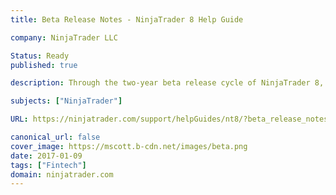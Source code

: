 ```yaml
---
title: Beta Release Notes - NinjaTrader 8 Help Guide

company: NinjaTrader LLC

Status: Ready
published: true

description: Through the two-year beta release cycle of NinjaTrader 8, I was responsible for compiling and writing release notes that described the changes for each iteration up until the final release candidate.

subjects: ["NinjaTrader"]

URL: https://ninjatrader.com/support/helpGuides/nt8/?beta_release_notes.htm

canonical_url: false
cover_image: https://mscott.b-cdn.net/images/beta.png
date: 2017-01-09
tags: ["Fintech"]
domain: ninjatrader.com
---
```

